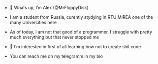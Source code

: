 - 👋 Whats up, I’m Alex (@MrFloppyDisk)
- I am a student from Russia, curently stydying in RTU MIREA one of the many Univercities here
- As of today, I am not that good of a programmer, I struggle with pretty much everything but that never stopped me

  
- 👀 I’m interested in first of all learning how not to create shit code

- You can reach me on my telegramm in my bio
